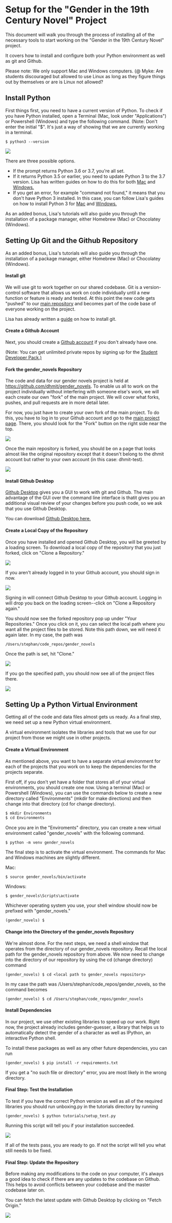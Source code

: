 # Setup for the "Gender in the 19th Century Novel" Project
This document will walk you through the process of installing all of
the necessary tools to start working on the "Gender in the 19th Century
Novel" project.

It covers how to install and configure both your Python environment
as well as git and Github.

Please note: We only support Mac and Windows computers.
(@ Myke: Are students discouraged but allowed to use Linux as long as
they figure things out by themselves or are is Linux not allowed?


## Install Python
First things first, you need to have a current version of Python.
To check if you have Python installed, open a Terminal (Mac, look under
"Applications") or Powershell (Windows) and type the following command.
(Note: Don't enter the initial "$". It's just a way of showing that we
are currently working in a terminal.

```command
$ python3 --version
```


![](images/setup_python_1.png)

There are three possible options.
- If the prompt returns Python 3.6 or 3.7, you're all set.
- If it returns Python 3.5 or earlier, you need to update Python 3 to the
3.7 version. Lisa has written guides on how to do this for both
[Mac](https://www.digitalocean.com/community/tutorials/how-to-install-python-3-and-set-up-a-local-programming-environment-on-macos#step-4-%E2%80%94-installing-python-3)
and
[Windows.](https://www.digitalocean.com/community/tutorials/how-to-install-python-3-and-set-up-a-local-programming-environment-on-windows-10#step-4-%E2%80%94-installing-python-3)
- If you get an error, for example "command not found," it means that you
don't have Python 3 installed. In this case, you can follow Lisa's
guides on how to install Python 3 for
[Mac](https://www.digitalocean.com/community/tutorials/how-to-install-python-3-and-set-up-a-local-programming-environment-on-macos)
and
[Windows.](https://www.digitalocean.com/community/tutorials/how-to-install-python-3-and-set-up-a-local-programming-environment-on-windows-10)

As an added bonus, Lisa's tutorials will also guide you through the installation of a package manager, either Homebrew
(Mac) or Chocolatey (Windows).


## Setting Up Git and the Github Repository
As an added bonus, Lisa's tutorials will also guide you through the installation of a package manager, either Homebrew
(Mac) or Chocolatey (Windows).

#### Install git
We will use git to work together on our shared codebase. Git is a
version-control software that allows us work on code individually until
a new function or feature is ready and tested. At this point the
new code gets "pushed" to our
[main repository](https://github.com/dhmit/gender_novels) and becomes
part of the code base of everyone working on the project.

Lisa has already written a
[guide](https://www.digitalocean.com/community/tutorials/how-to-contribute-to-open-source-getting-started-with-git#check-if-git-is-installed)
on how to install git.

#### Create a Github Account
Next, you should create a [Github account](https://github.com/join) if
you don't already have one.

(Note: You can get unlimited private repos by signing up for the
[Student Developer Pack.)](https://education.github.com/pack)

#### Fork the gender_novels Repository
The code and data for our gender novels project is held at
https://github.com/dhmit/gender_novels. To enable us all to work on the
project individually without interfering with someone else's work, we
will each create our own "fork" of the main project. We will cover
what forks, pushes, and pull requests are in more detail later.

For now, you just have to create your own fork of the main project.
To do this, you have to log in to your Github account and go to the
[main project page](https://github.com/dhmit/gender_novels). There, you
should look for the "Fork" button on the right side near the top.


![](images/setup_fork_1.png)

Once the main repository is forked, you should be on a page that looks
almost like the original repository except that it doesn't belong to the
dhmit account but rather to your own account (in this case: dhmit-test).

![](images/setup_fork_2.png)

#### Install Github Desktop
[Github Desktop](https://desktop.github.com/) gives you a GUI to work
with git and Github. The main advantage of the GUI over the command line
interface is thatit gives you an additional visual review of your
changes before you push code, so we ask that you use Github Desktop.

You can download [Github Desktop here.](https://desktop.github.com/)

#### Create a Local Copy of the Repository
Once you have installed and opened Github Desktop, you will be greeted
by a loading screen. To download a local copy of the repository that
you just forked, click on "Clone a Repository."

![](images/setup_gitdesktop_1.png)

If you aren't already logged in to your Github account, you should sign
in now.

![](images/setup_gitdesktop_2.png)

Signing in will connect Github Desktop to your Github account.
Logging in will drop you back on the loading screen--click on "Clone
a Repository again."

You should now see the forked repository pop up under "Your
Repositories." Once you click on it, you can select the local path where
you want all the project files to be stored.
Note this path down, we will need it again later. In my case, the path
was
```
/Users/stephan/code_repos/gender_novels
```
Once the path is set, hit "Clone."

![](images/setup_gitdesktop_3.png)

If you go the specified path, you should now see all of the project
files there.

![](images/setup_gitdesktop_4.png)


## Setting Up a Python Virtual Environment

Getting all of the code and data files almost gets us ready. As a final
step, we need set up a new Python virtual environment.

A virtual environment isolates the libraries and tools that we use for
our project from those we might use in other projects.


#### Create a Virtual Environment
As mentioned above, you want to have a separate virtual environment
for each of the projects that you work on to keep the dependencies for
the projects separate.

First off, if you don't yet have a folder that stores all of your
virtual environments, you should create one now. Using a terminal (Mac)
or Powershell (Windows), you can use the commands below to create a
new directory called "Environments" (mkdir for make directions) and then
change into that directory (cd for change directory).

```bash
$ mkdir Environments
$ cd Environments
```

Once you are in the "Enviroments" directory, you can create a new
virtual environment called "gender_novels" with the following command.

```console
$ python -m venv gender_novels
```

The final step is to activate the virtual environment. The commands for
Mac and Windows machines are slightly different.

Mac:
```console
$ source gender_novels/bin/activate
```

Windows:
```console
$ gender_novels\Scripts\activate
```

Whichever operating system you use, your shell window should now be
prefixed with "gender_novels."
```console
(gender_novels) $
```

#### Change into the Directory of the gender_novels Repository
We're almost done. For the next steps, we need a shell window that
operates from the directory of our gender_novels repository.
Recall the local path for the gender_novels repository from above. We
now need to change into the directory of our repository by using the cd
(change directory) command
```console
(gender_novels) $ cd <local path to gender_novels repository>
```
In my case the path was /Users/stephan/code_repos/gender_novels, so the
command becomes
```console
(gender_novels) $ cd /Users/stephan/code_repos/gender_novels
```

#### Install Dependencies
In our project, we use other existing libraries to speed up our work.
Right now, the project already includes gender-guesser, a library that
helps us to automatically detect the gender of a character as well as
IPython, an interactive Python shell.

To install these packages as well as any other future dependencies,
you can run
```console
(gender_novels) $ pip install -r requirements.txt
```
If you get a "no such file or directory" error, you are most likely
in the wrong directory.


#### Final Step: Test the Installation
To test if you have the correct Python version as well as all of the
required libraries you should run unboxing.py in the
tutorials directory by running
```console
(gender_novels) $ python tutorials/setup_test.py
```
Running this script will tell you if your installation succeeded.

![](images/setup_test_1.png)

If all of the tests pass, you are ready to go. If not the script will
tell you what still needs to be fixed.

#### Final Step: Update the Repository

Before making any modifications to the code on your computer, it's
always a good idea to check if there are any updates to the codebase
on Github. This helps to avoid conflicts between your codebase and the
master codebase later on.

You can fetch the latest update with Github Desktop by clicking on
"Fetch Origin."

![](images/setup_fetchupdates_1.png)
